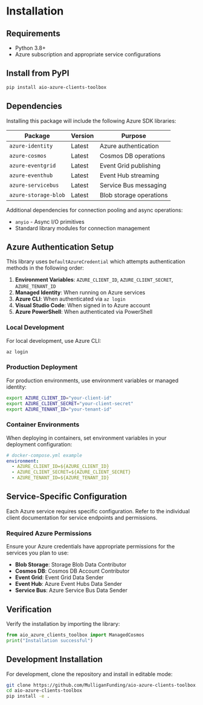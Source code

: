 # Installation

## Requirements

- Python 3.8+
- Azure subscription and appropriate service configurations

## Install from PyPI

```bash
pip install aio-azure-clients-toolbox
```

## Dependencies

Installing this package will include the following Azure SDK libraries:

| Package | Version | Purpose |
|---------|---------|---------|
| `azure-identity` | Latest | Azure authentication |
| `azure-cosmos` | Latest | Cosmos DB operations |
| `azure-eventgrid` | Latest | Event Grid publishing |
| `azure-eventhub` | Latest | Event Hub streaming |
| `azure-servicebus` | Latest | Service Bus messaging |
| `azure-storage-blob` | Latest | Blob storage operations |

Additional dependencies for connection pooling and async operations:

- `anyio` - Async I/O primitives
- Standard library modules for connection management

## Azure Authentication Setup

This library uses `DefaultAzureCredential` which attempts authentication methods in the following order:

1. **Environment Variables**: `AZURE_CLIENT_ID`, `AZURE_CLIENT_SECRET`, `AZURE_TENANT_ID`
2. **Managed Identity**: When running on Azure services
3. **Azure CLI**: When authenticated via `az login`
4. **Visual Studio Code**: When signed in to Azure account
5. **Azure PowerShell**: When authenticated via PowerShell

### Local Development

For local development, use Azure CLI:

```bash
az login
```

### Production Deployment

For production environments, use environment variables or managed identity:

```bash
export AZURE_CLIENT_ID="your-client-id"
export AZURE_CLIENT_SECRET="your-client-secret"
export AZURE_TENANT_ID="your-tenant-id"
```

### Container Environments

When deploying in containers, set environment variables in your deployment configuration:

```yaml
# docker-compose.yml example
environment:
  - AZURE_CLIENT_ID=${AZURE_CLIENT_ID}
  - AZURE_CLIENT_SECRET=${AZURE_CLIENT_SECRET}
  - AZURE_TENANT_ID=${AZURE_TENANT_ID}
```

## Service-Specific Configuration

Each Azure service requires specific configuration. Refer to the individual client documentation for service endpoints and permissions.

### Required Azure Permissions

Ensure your Azure credentials have appropriate permissions for the services you plan to use:

- **Blob Storage**: Storage Blob Data Contributor
- **Cosmos DB**: Cosmos DB Account Contributor
- **Event Grid**: Event Grid Data Sender
- **Event Hub**: Azure Event Hubs Data Sender
- **Service Bus**: Azure Service Bus Data Sender

## Verification

Verify the installation by importing the library:

```python
from aio_azure_clients_toolbox import ManagedCosmos
print("Installation successful")
```

## Development Installation

For development, clone the repository and install in editable mode:

```bash
git clone https://github.com/MulliganFunding/aio-azure-clients-toolbox.git
cd aio-azure-clients-toolbox
pip install -e .
```